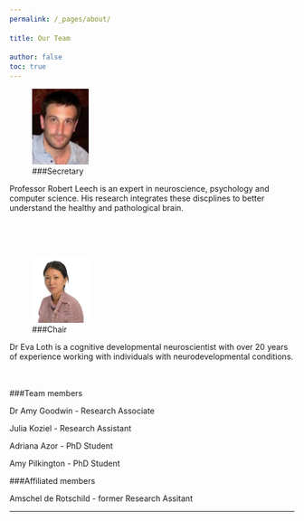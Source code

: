 ```yaml
---
permalink: /_pages/about/

title: Our Team

author: false
toc: true
---
```


<figure style="width: 100px" class="align-left">
  <img src="/assets/images/rob_leech.jpg" alt="">
  <figcaption> ###Secretary</figcaption>
</figure>

Professor Robert Leech is an expert in neuroscience, psychology and computer science. His research integrates these discplines to better understand the healthy and pathological brain. 

<br>
<br>
<br>

<figure style="width: 100px" class="align-left">
  <img src="/assets/images/eva_loth.png" alt="">
  <figcaption>###Chair</figcaption>
</figure>
Dr Eva Loth is a cognitive developmental neuroscientist with over 20 years of experience working with individuals with neurodevelopmental conditions.

<br>
<br>
<br>

###Team members


Dr Amy Goodwin - Research Associate
<br>


Julia Koziel - Research Assistant
<br>


Adriana Azor - PhD Student
<br>


Amy Pilkington - PhD Student


###Affiliated members

Amschel de Rotschild - former Research Assitant


<!-- [Install the Theme]({{ "/docs/quick-start-guide/" | relative_url }}){: .btn .btn--success .btn--large} -->

---


